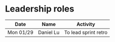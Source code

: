 # Leadership roles

| Date      | Name         | Activity                     |
|-----------|--------------|------------------------------|
| Mon 01/29 | Daniel Lu    | To lead sprint retro         |
